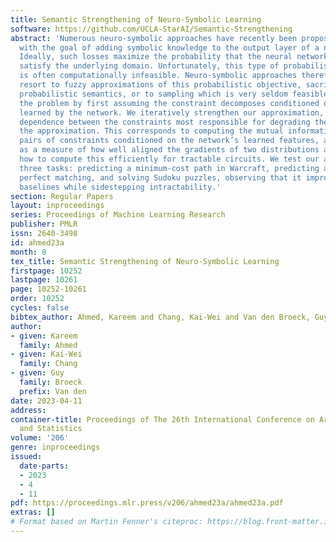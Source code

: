 ```yaml
---
title: Semantic Strengthening of Neuro-Symbolic Learning
software: https://github.com/UCLA-StarAI/Semantic-Strengthening
abstract: 'Numerous neuro-symbolic approaches have recently been proposed typically
  with the goal of adding symbolic knowledge to the output layer of a neural network.
  Ideally, such losses maximize the probability that the neural network’s predictions
  satisfy the underlying domain. Unfortunately, this type of probabilistic inference
  is often computationally infeasible. Neuro-symbolic approaches therefore commonly
  resort to fuzzy approximations of this probabilistic objective, sacrificing sound
  probabilistic semantics, or to sampling which is very seldom feasible. We approach
  the problem by first assuming the constraint decomposes conditioned on the features
  learned by the network. We iteratively strengthen our approximation, restoring the
  dependence between the constraints most responsible for degrading the quality of
  the approximation. This corresponds to computing the mutual information between
  pairs of constraints conditioned on the network’s learned features, and may be construed
  as a measure of how well aligned the gradients of two distributions are. We show
  how to compute this efficiently for tractable circuits. We test our approach on
  three tasks: predicting a minimum-cost path in Warcraft, predicting a minimum-cost
  perfect matching, and solving Sudoku puzzles, observing that it improves upon the
  baselines while sidestepping intractability.'
section: Regular Papers
layout: inproceedings
series: Proceedings of Machine Learning Research
publisher: PMLR
issn: 2640-3498
id: ahmed23a
month: 0
tex_title: Semantic Strengthening of Neuro-Symbolic Learning
firstpage: 10252
lastpage: 10261
page: 10252-10261
order: 10252
cycles: false
bibtex_author: Ahmed, Kareem and Chang, Kai-Wei and Van den Broeck, Guy
author:
- given: Kareem
  family: Ahmed
- given: Kai-Wei
  family: Chang
- given: Guy
  family: Broeck
  prefix: Van den
date: 2023-04-11
address:
container-title: Proceedings of The 26th International Conference on Artificial Intelligence
  and Statistics
volume: '206'
genre: inproceedings
issued:
  date-parts:
  - 2023
  - 4
  - 11
pdf: https://proceedings.mlr.press/v206/ahmed23a/ahmed23a.pdf
extras: []
# Format based on Martin Fenner's citeproc: https://blog.front-matter.io/posts/citeproc-yaml-for-bibliographies/
---
```

